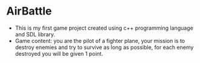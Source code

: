 # AirBattle
- This is my first game project created using c++ programming language and SDL library.
- Game content: you are the pilot of a fighter plane, your mission is to destroy enemies and try to survive as long as possible, for each enemy destroyed you will be given 1 point.